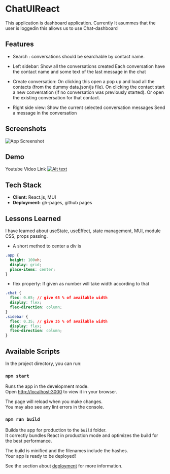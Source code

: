 
# ChatUIReact

This application is dashboard application. Currently It asummes that the user is loggedin this allows us to use Chat-dashboard

## Features

- Search : conversations should be searchable by contact name.
- Left sidebar:
    Show all the conversations created
    Each conversation have the contact name and some text of the last message in the chat
- Create conversation:
    On clicking this open a pop up and load all the contacts (from the dummy data.json/js file).
    On clicking the contact start a new conversation (if no conversation was previously started). Or open the existing conversation for that contact.

- Right side view:
    Show the current selected conversation messages
    Send a message in the conversation



## Screenshots

![App Screenshot](https://i.postimg.cc/NffKbKyW/dashboard.png)


## Demo

Youtube Video Link
[![Alt text](https://img.youtube.com/vi/4RgmY5vFRXg/0.jpg)](https://www.youtube.com/watch?v=4RgmY5vFRXg)


## Tech Stack

- **Client:** React.js, MUI
- **Deployment:** gh-pages, github pages


## Lessons Learned

I have learned about useState, useEffect, state management, MUI, module CSS, props  passing.

- A short method to center a div is 

```css
.app {
  height: 100vh;
  display: grid;
  place-items: center;
}

```

- flex property: If given as number will take width according to that

```css
.chat {
  flex: 0.65; // give 65 % of available width
  display: flex;
  flex-direction: column;
}
.sidebar {
  flex: 0.35; // give 35 % of available width
  display: flex;
  flex-direction: column;
}

```


## Available Scripts

In the project directory, you can run:

### `npm start`

Runs the app in the development mode.\
Open [http://localhost:3000](http://localhost:3000) to view it in your browser.

The page will reload when you make changes.\
You may also see any lint errors in the console.

### `npm run build`

Builds the app for production to the `build` folder.\
It correctly bundles React in production mode and optimizes the build for the best performance.

The build is minified and the filenames include the hashes.\
Your app is ready to be deployed!

See the section about [deployment](https://facebook.github.io/create-react-app/docs/deployment) for more information.

